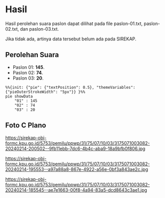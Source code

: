 # Hasil

Hasil perolehan suara paslon dapat dilihat pada file paslon-01.txt, paslon-02.txt, dan paslon-03.txt.

Jika tidak ada, artinya data tersebut belum ada pada SIREKAP.

## Perolehan Suara

 * Paslon 01: **145**.
 * Paslon 02: **74**.
 * Paslon 03: **20**.

```mermaid
%%{init: {"pie": {"textPosition": 0.5}, "themeVariables": {"pieOuterStrokeWidth": "5px"}} }%%
pie showData
    "01" : 145
    "02" : 74
    "03" : 20
```
## Foto C Plano

https://sirekap-obj-formc.kpu.go.id/5753/pemilu/ppwp/31/75/07/10/03/3175071003082-20240214-200502--9fb11ebb-7dc6-4b4c-aba9-18a9bfb0f806.jpg

https://sirekap-obj-formc.kpu.go.id/5753/pemilu/ppwp/31/75/07/10/03/3175071003082-20240214-195553--a97a88a8-867e-4922-a56e-0bf3a843ae2c.jpg

https://sirekap-obj-formc.kpu.go.id/5753/pemilu/ppwp/31/75/07/10/03/3175071003082-20240214-185545--ae7e1663-00f8-4a94-83a5-dcd8643c3ae1.jpg
